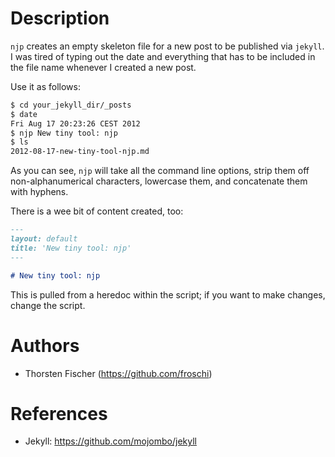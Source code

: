 # Description

`njp` creates an empty skeleton file for a new post to be published via `jekyll`. I was tired of typing out the date and everything that has to be included in the file name whenever I created a new post.

Use it as follows:

```sh
$ cd your_jekyll_dir/_posts
$ date
Fri Aug 17 20:23:26 CEST 2012
$ njp New tiny tool: njp
$ ls
2012-08-17-new-tiny-tool-njp.md
```

As you can see, `njp` will take all the command line options, strip them off non-alphanumerical characters, lowercase them, and concatenate them with hyphens.

There is a wee bit of content created, too:

```markdown
---
layout: default
title: 'New tiny tool: njp'
---

# New tiny tool: njp
```

This is pulled from a heredoc within the script; if you want to make changes, change the script.

# Authors

* Thorsten Fischer (https://github.com/froschi)

# References

* Jekyll: https://github.com/mojombo/jekyll
